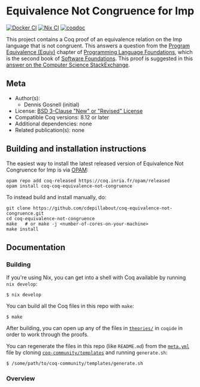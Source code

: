 <!---
This file was generated from `meta.yml`, please do not edit manually.
Follow the instructions on https://github.com/coq-community/templates to regenerate.
--->
# Equivalence Not Congruence for Imp

[![Docker CI][docker-action-shield]][docker-action-link]
[![Nix CI][nix-action-shield]][nix-action-link]
[![coqdoc][coqdoc-shield]][coqdoc-link]

[docker-action-shield]: https://github.com/cdepillabout/coq-equivalence-not-congruence/workflows/Docker%20CI/badge.svg?branch=master
[docker-action-link]: https://github.com/cdepillabout/coq-equivalence-not-congruence/actions?query=workflow:"Docker%20CI"

[nix-action-shield]: https://github.com/cdepillabout/coq-equivalence-not-congruence/workflows/Nix%20CI/badge.svg?branch=master
[nix-action-link]: https://github.com/cdepillabout/coq-equivalence-not-congruence/actions?query=workflow:"Nix%20CI"


[coqdoc-shield]: https://img.shields.io/badge/docs-coqdoc-blue.svg
[coqdoc-link]: https://cdepillabout.github.io/coq-equivalence-not-congruence


This project contains a Coq proof of an equivalence relation on the Imp
language that is not congruent. This answers a question from the
[Program Equivalence (Equiv)](https://softwarefoundations.cis.upenn.edu/plf-current/Equiv.html)
chapter of
[Programming Language Foundations](https://softwarefoundations.cis.upenn.edu/plf-current/index.html), which is the
second book of [Software Foundations](https://softwarefoundations.cis.upenn.edu/).
This proof is suggested in
this [answer on the Computer Science StackExchange](https://cs.stackexchange.com/a/98873/130503).

## Meta

- Author(s):
  - Dennis Gosnell (initial)
- License: [BSD 3-Clause "New" or "Revised" License](LICENSE)
- Compatible Coq versions: 8.12 or later
- Additional dependencies: none
- Related publication(s): none

## Building and installation instructions

The easiest way to install the latest released version of Equivalence Not Congruence for Imp
is via [OPAM](https://opam.ocaml.org/doc/Install.html):

```shell
opam repo add coq-released https://coq.inria.fr/opam/released
opam install coq-coq-equivalence-not-congruence
```

To instead build and install manually, do:

``` shell
git clone https://github.com/cdepillabout/coq-equivalence-not-congruence.git
cd coq-equivalence-not-congruence
make   # or make -j <number-of-cores-on-your-machine> 
make install
```


## Documentation

### Building

If you're using Nix, you can get into a shell with Coq available by running
`nix develop`:

```console
$ nix develop
```

You can build all the Coq files in this repo with `make`:

```console
$ make
```

After building, you can open up any of the files in
[`theories/`](./theories/) in `coqide` in order to work through the proofs.

You can regenerate the files in this repo (like `README.md`) from the
[`meta.yml`](./meta.yml) file by cloning
[`coq-community/templates`](https://github.com/coq-community/templates) and
running `generate.sh`:

```console
$ /some/path/to/coq-community/templates/generate.sh
```

### Overview
